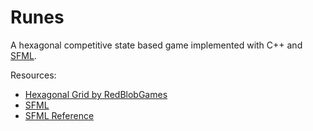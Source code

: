 # Runes

A hexagonal competitive state based game implemented with  C++ and
[SFML](https://www.sfml-dev.org/).

Resources:
- [Hexagonal Grid by RedBlobGames](https://www.redblobgames.com/grids/hexagons/)
- [SFML](https://www.sfml-dev.org/index.php)
- [SFML Reference](https://www.sfml-dev.org/documentation/2.5.1/group__graphics.php)
